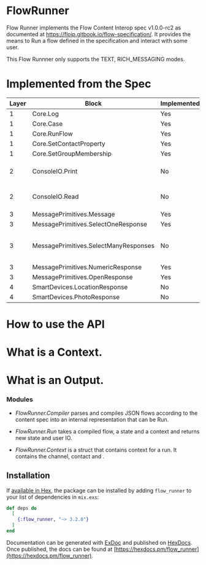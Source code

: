 # FlowRunner

Flow Runner implements the Flow Content Interop spec v1.0.0-rc2 as documented at
https://floip.gitbook.io/flow-specification/. It provides the means to Run a flow defined in the specification and interact with some user.

This Flow Runnner only supports the TEXT, RICH_MESSAGING modes.

# Implemented from the Spec

| Layer | Block                                 | Implemented? | Notes                           |
| ----- | ------------------------------------- | ------------ | ------------------------------- |
| 1     | Core.Log                              | Yes          |                                 |
| 1     | Core.Case                             | Yes          |                                 |
| 1     | Core.RunFlow                          | Yes          |                                 |
| 1     | Core.SetContactProperty               | Yes          |                                 |
| 1     | Core.SetGroupMembership               | Yes          |                                 |
| 2     | ConsoleIO.Print                       | No           | This is not useful for us.      |
| 2     | ConsoleIO.Read                        | No           | This is not useful for us.      |
| 3     | MessagePrimitives.Message             | Yes          |
| 3     | MessagePrimitives.SelectOneResponse   | Yes          |
| 3     | MessagePrimitives.SelectManyResponses | No           | WhatsApp does not support this. |
| 3     | MessagePrimitives.NumericResponse     | Yes          |
| 3     | MessagePrimitives.OpenResponse        | Yes          |
| 4     | SmartDevices.LocationResponse         | No           | TBD                             |
| 4     | SmartDevices.PhotoResponse            | No           | TBD                             |

# How to use the API

# What is a Context.

# What is an Output.

### Modules

- _FlowRunner.Compiler_ parses and compiles JSON flows according to the content spec into an internal representation that can be Run.

- _FlowRunner.Run_ takes a compiled flow, a state and a context and returns new state and user IO.

- _FlowRunner.Context_ is a struct that contains context for a run. It contains the channel, contact and .

## Installation

If [available in Hex](https://hex.pm/docs/publish), the package can be installed
by adding `flow_runner` to your list of dependencies in `mix.exs`:

```elixir
def deps do
  [
    {:flow_runner, "~> 3.2.0"}
  ]
end
```

Documentation can be generated with [ExDoc](https://github.com/elixir-lang/ex_doc)
and published on [HexDocs](https://hexdocs.pm). Once published, the docs can
be found at [https://hexdocs.pm/flow_runner](https://hexdocs.pm/flow_runner).
